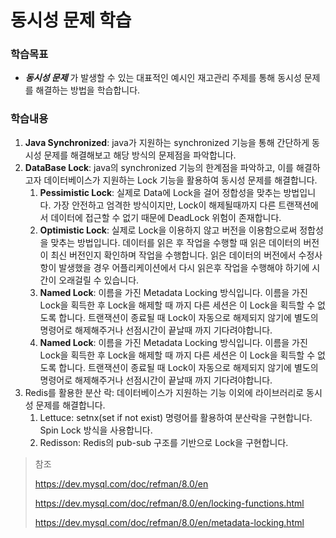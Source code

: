 # 동시성 문제 학습

### 학습목표 
- ___동시성 문제___ 가 발생할 수 있는 대표적인 예시인 재고관리 주제를 통해 동시성 문제를 해결하는 방법을 학습합니다.

### 학습내용
1. **Java Synchronized**: java가 지원하는 synchronized 기능을 통해 간단하게 동시성 문제를 해결해보고 해당 방식의 문제점을 파악합니다.
2. **DataBase Lock**: java의 synchronized 기능의 한계점을 파악하고, 이를 해결하고자 데이터베이스가 지원하는 Lock 기능을 활용하여 동시성 문제를 해결합니다.
   1. **Pessimistic Lock**: 실제로 Data에 Lock을 걸어 정합성을 맞추는 방법입니다. 가장 안전하고 엄격한 방식이지만, Lock이 해제될때까지 다른 트랜잭션에서 데이터에 접근할 수 없기 때문에 DeadLock 위험이 존재합니다.
   2. **Optimistic Lock**: 실제로 Lock을 이용하지 않고 버전을 이용함으로써 정합성을 맞추는 방법입니다. 데이터를 읽은 후 작업을 수행할 때 읽은 데이터의 버전이 최신 버전인지 확인하며 작업을 수행합니다. 읽은 데이터의 버전에서 수정사항이 발생했을 경우 어플리케이션에서 다시 읽은후 작업을 수행해야 하기에 시간이 오래걸릴 수 있습니다.
   3. **Named Lock**: 이름을 가진 Metadata Locking 방식입니다. 이름을 가진 Lock을 획득한 후 Lock을 해제할 때 까지 다른 세션은 이 Lock을 획득할 수 없도록 합니다. 트랜잭션이 종료될 때 Lock이 자동으로 해제되지 않기에 별도의 명령어로 해제해주거나 선점시간이 끝날때 까지 기다려야합니다.
   4. **Named Lock**: 이름을 가진 Metadata Locking 방식입니다. 이름을 가진 Lock을 획득한 후 Lock을 해제할 때 까지 다른 세션은 이 Lock을 획득할 수 없도록 합니다. 트랜잭션이 종료될 때 Lock이 자동으로 해제되지 않기에 별도의 명령어로 해제해주거나 선점시간이 끝날때 까지 기다려야합니다.
3. Redis를 활용한 분산 락: 데이터베이스가 지원하는 기능 이외에 라이브러리로 동시성 문제를 해결합니다.
   1. Lettuce: setnx(set if not exist) 명령어를 활용하여 분산락을 구현합니다. Spin Lock 방식을 사용합니다.
   2. Redisson: Redis의 pub-sub 구조를 기반으로 Lock을 구현합니다.
> 참조
> 
> https://dev.mysql.com/doc/refman/8.0/en
>
> https://dev.mysql.com/doc/refman/8.0/en/locking-functions.html
> 
> https://dev.mysql.com/doc/refman/8.0/en/metadata-locking.html